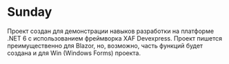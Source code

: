 # Sunday
Проект создан для демонстрации навыков разработки на платформе .NET 6 с использованием фреймворка XAF Devexpress. Проект пишется преимущественно для Blazor, но, возможно, часть функций будет создана и для Win (Windows Forms) проекта.

